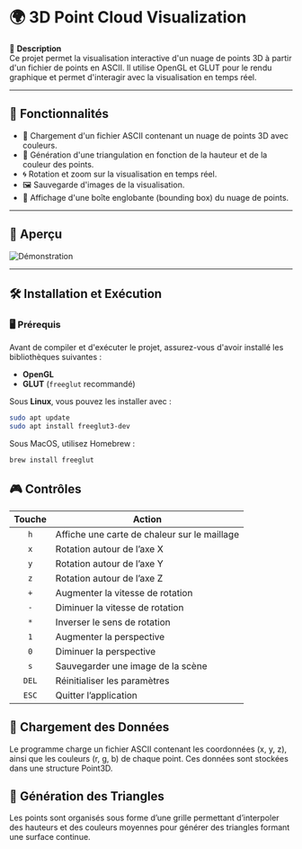 # 🌍 3D Point Cloud Visualization

📌 **Description**  
Ce projet permet la visualisation interactive d'un nuage de points 3D à partir d'un fichier de points en ASCII. Il
utilise OpenGL et GLUT pour le rendu graphique et permet d'interagir avec la visualisation en temps réel.

---

## 🎯 Fonctionnalités

- 📡 Chargement d'un fichier ASCII contenant un nuage de points 3D avec couleurs.
- 🎨 Génération d'une triangulation en fonction de la hauteur et de la couleur des points.
- 🌀 Rotation et zoom sur la visualisation en temps réel.
- 🖼️ Sauvegarde d'images de la visualisation.
- 🔲 Affichage d'une boîte englobante (bounding box) du nuage de points.

---

## 📸 Aperçu

![Démonstration](result.gif)

---

## 🛠️ Installation et Exécution

### 🖥️ Prérequis

Avant de compiler et d'exécuter le projet, assurez-vous d'avoir installé les bibliothèques suivantes :

- **OpenGL**
- **GLUT** (`freeglut` recommandé)

Sous **Linux**, vous pouvez les installer avec :

```bash
sudo apt update
sudo apt install freeglut3-dev
```

Sous MacOS, utilisez Homebrew :

```bash
brew install freeglut
```

## 🎮 Contrôles

| Touche | Action                                       |
|:------:|----------------------------------------------|
|  `h`   | Affiche une carte de chaleur sur le maillage |
|  `x`   | Rotation autour de l’axe X                   |
|  `y`   | Rotation autour de l’axe Y                   |
|  `z`   | Rotation autour de l’axe Z                   |
|  `+`   | Augmenter la vitesse de rotation             | 
|  `-`   | Diminuer la vitesse de rotation              | 
|  `*`   | Inverser le sens de rotation                 |
|  `1`   | Augmenter la perspective                     |
|  `0`   | Diminuer la perspective                      |
|  `s`   | Sauvegarder une image de la scène            |
| `DEL`  | Réinitialiser les paramètres                 |
| `ESC`  | Quitter l’application                        |

## 📍 Chargement des Données

Le programme charge un fichier ASCII contenant les coordonnées (x, y, z), ainsi que les couleurs (r, g, b) de chaque
point. Ces données sont stockées dans une structure Point3D<double>.

## 🔺 Génération des Triangles

Les points sont organisés sous forme d’une grille permettant d’interpoler des hauteurs et des couleurs moyennes pour
générer des triangles formant une surface continue.
